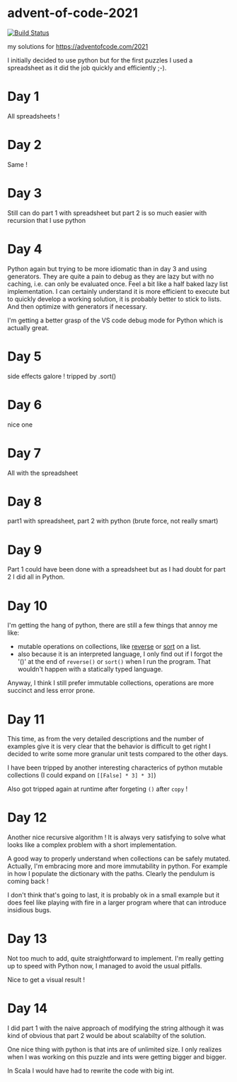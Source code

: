 # advent-of-code-2021

[![Build Status](https://travis-ci.com/benoitpas/advent-of-code-2021.svg?branch=main)](https://app.travis-ci.com/benoitpas/advent-of-code-2021)

my solutions for https://adventofcode.com/2021

I initially decided to use python but for the first puzzles I used a spreadsheet as it did the job quickly and efficiently ;-).

# Day 1
All spreadsheets !

# Day 2
Same !

# Day 3
Still can do part 1 with spreadsheet but part 2 is so much easier with recursion that I use python

# Day 4
Python again but trying to be more idiomatic than in day 3 and using generators.
They are quite a pain to debug as they are lazy but with no caching, i.e. can only be evaluated once. Feel a bit like a half baked lazy list implementation. I can certainly understand it is more efficient to execute but to quickly develop a working solution, it is probably better to stick to lists. And then optimize with generators if necessary.

I'm getting a better grasp of the VS code debug mode for Python which is actually great.

# Day 5
side effects galore ! tripped by .sort()

# Day 6
nice one

# Day 7
All with the spreadsheet

# Day 8
part1 with spreadsheet, part 2 with python (brute force, not really smart)

# Day 9
Part 1 could have been done with a spreadsheet but as I had doubt for part 2 I did all in Python.

# Day 10
I'm getting the hang of python, there are still a few things that annoy me like:
* mutable operations on collections, like [reverse](https://github.com/benoitpas/advent-of-code-2021/blob/939d2329301b6a4736aebb6bad5955aa459dc4f5/day10.py#L24) or [sort](https://github.com/benoitpas/advent-of-code-2021/blob/939d2329301b6a4736aebb6bad5955aa459dc4f5/day10.py#L39) on a list.
* also because it is an interpreted language, I only find out if I forgot the '()' at the end of ``reverse()`` or ``sort()`` when I run the program. That wouldn't happen with a statically typed language.

Anyway, I think I still prefer immutable collections, operations are more succinct and less error prone.

# Day 11
This time, as from the very detailed descriptions and the number of examples give it is very clear that the behavior is difficult to get right I decided to write some more granular unit tests compared to the other days.

I have been tripped by another interesting characterics of python mutable collections (I could expand on ``[[False] * 3] * 3]``)

Also got tripped again at runtime after forgeting ``()`` after ``copy`` !

# Day 12
Another nice recursive algorithm ! It is always very satisfying to solve what looks like a complex problem with a short implementation.

A good way to properly understand when collections can be safely mutated. Actually, I'm embracing more and more immutability in python. For example in how I populate the dictionary with the paths. Clearly the pendulum is coming back ! 

I don't think that's going to last, it is probably ok in a small example but it does feel like playing with fire in a larger program where that can introduce insidious bugs.

# Day 13
Not too much to add, quite straightforward to implement. I'm really getting up to speed with Python now, I managed to avoid the usual pitfalls.

Nice to get a visual result !

# Day 14
I did part 1 with the naive approach of modifying the string although it was kind of obvious that part 2 would be about scalabilty of the solution.

One nice thing with python is that ints are of unlimited size. I only realizes when I was working on this puzzle and ints were getting bigger and bigger. 

In Scala I would have had to rewrite the code with big int.
